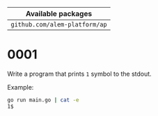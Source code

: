 | Available packages            |
| ----------------------------- |
| `github.com/alem-platform/ap` |

# 0001

Write a program that prints `1` symbol to the stdout.

Example:

```sh
go run main.go | cat -e
1$
```
